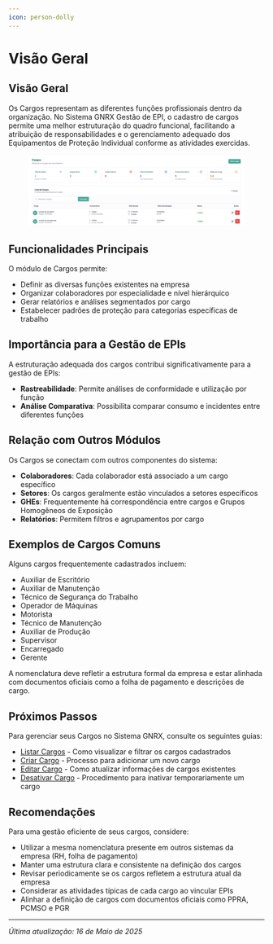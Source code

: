 ```yaml
---
icon: person-dolly
---
```


# Visão Geral

## Visão Geral

Os Cargos representam as diferentes funções profissionais dentro da organização. No Sistema GNRX Gestão de EPI, o cadastro de cargos permite uma melhor estruturação do quadro funcional, facilitando a atribuição de responsabilidades e o gerenciamento adequado dos Equipamentos de Proteção Individual conforme as atividades exercidas.

<figure><img src="../../.gitbook/assets/image (34) (1).png" alt=""><figcaption></figcaption></figure>

## Funcionalidades Principais

O módulo de Cargos permite:

* Definir as diversas funções existentes na empresa
* Organizar colaboradores por especialidade e nível hierárquico
* Gerar relatórios e análises segmentados por cargo
* Estabelecer padrões de proteção para categorias específicas de trabalho

## Importância para a Gestão de EPIs

A estruturação adequada dos cargos contribui significativamente para a gestão de EPIs:

* **Rastreabilidade**: Permite análises de conformidade e utilização por função
* **Análise Comparativa**: Possibilita comparar consumo e incidentes entre diferentes funções

## Relação com Outros Módulos

Os Cargos se conectam com outros componentes do sistema:

* **Colaboradores**: Cada colaborador está associado a um cargo específico
* **Setores**: Os cargos geralmente estão vinculados a setores específicos
* **GHEs**: Frequentemente há correspondência entre cargos e Grupos Homogêneos de Exposição
* **Relatórios**: Permitem filtros e agrupamentos por cargo

## Exemplos de Cargos Comuns

Alguns cargos frequentemente cadastrados incluem:

* Auxiliar de Escritório
* Auxiliar de Manutenção
* Técnico de Segurança do Trabalho
* Operador de Máquinas
* Motorista
* Técnico de Manutenção
* Auxiliar de Produção
* Supervisor
* Encarregado
* Gerente

A nomenclatura deve refletir a estrutura formal da empresa e estar alinhada com documentos oficiais como a folha de pagamento e descrições de cargo.

## Próximos Passos

Para gerenciar seus Cargos no Sistema GNRX, consulte os seguintes guias:

* [Listar Cargos](listar-cargos.md) - Como visualizar e filtrar os cargos cadastrados
* [Criar Cargo](criar-cargo.md) - Processo para adicionar um novo cargo
* [Editar Cargo](editar-cargo.md) - Como atualizar informações de cargos existentes
* [Desativar Cargo](desativar-cargo.md) - Procedimento para inativar temporariamente um cargo

## Recomendações

Para uma gestão eficiente de seus cargos, considere:

* Utilizar a mesma nomenclatura presente em outros sistemas da empresa (RH, folha de pagamento)
* Manter uma estrutura clara e consistente na definição dos cargos
* Revisar periodicamente se os cargos refletem a estrutura atual da empresa
* Considerar as atividades típicas de cada cargo ao vincular EPIs
* Alinhar a definição de cargos com documentos oficiais como PPRA, PCMSO e PGR

***

_Última atualização: 16 de Maio de 2025_
